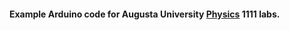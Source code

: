 #### Example Arduino code for Augusta University [Physics](https://www.augusta.edu/scimath/chemistryandphysics/) 1111 labs.

